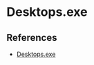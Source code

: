 # Desktops.exe

## References
* [Desktops.exe](https://learn.microsoft.com/en-us/sysinternals/downloads/desktops)

